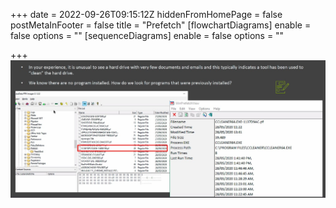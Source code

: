 +++
date = 2022-09-26T09:15:12Z
hiddenFromHomePage = false
postMetaInFooter = false
title = "Prefetch"
[flowchartDiagrams]
enable = false
options = ""
[sequenceDiagrams]
enable = false
options = ""

+++
![](/uploads/snipaste_2022-09-26_19-15-23.jpg)